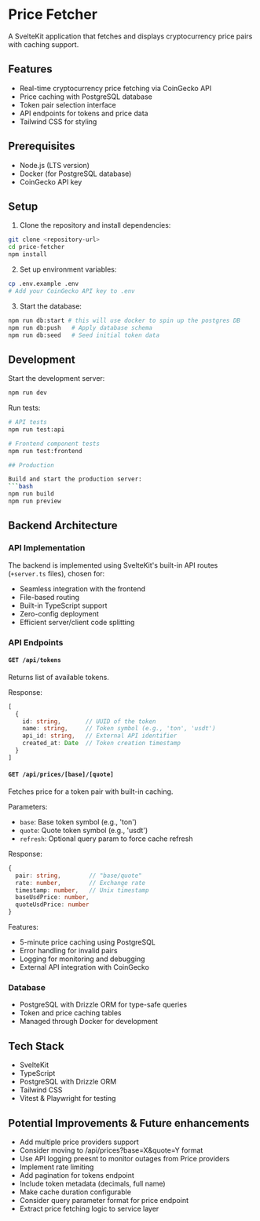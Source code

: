 # Price Fetcher

A SvelteKit application that fetches and displays cryptocurrency price pairs with caching support.

## Features

- Real-time cryptocurrency price fetching via CoinGecko API
- Price caching with PostgreSQL database
- Token pair selection interface
- API endpoints for tokens and price data
- Tailwind CSS for styling

## Prerequisites

- Node.js (LTS version)
- Docker (for PostgreSQL database)
- CoinGecko API key

## Setup

1. Clone the repository and install dependencies:
```bash
git clone <repository-url>
cd price-fetcher
npm install
```

2. Set up environment variables:
```bash
cp .env.example .env
# Add your CoinGecko API key to .env
```

3. Start the database:
```bash
npm run db:start # this will use docker to spin up the postgres DB
npm run db:push   # Apply database schema
npm run db:seed   # Seed initial token data
```

## Development

Start the development server:
```bash
npm run dev
```

Run tests:
```bash
# API tests
npm run test:api

# Frontend component tests
npm run test:frontend

## Production

Build and start the production server:
```bash
npm run build
npm run preview
```

## Backend Architecture

### API Implementation
The backend is implemented using SvelteKit's built-in API routes (`+server.ts` files), chosen for:
- Seamless integration with the frontend
- File-based routing
- Built-in TypeScript support
- Zero-config deployment
- Efficient server/client code splitting

### API Endpoints

#### `GET /api/tokens`
Returns list of available tokens.

Response:
```typescript
[
  {
    id: string,       // UUID of the token
    name: string,     // Token symbol (e.g., 'ton', 'usdt')
    api_id: string,   // External API identifier
    created_at: Date  // Token creation timestamp
  }
]
```

#### `GET /api/prices/[base]/[quote]`
Fetches price for a token pair with built-in caching.

Parameters:
- `base`: Base token symbol (e.g., 'ton')
- `quote`: Quote token symbol (e.g., 'usdt')
- `refresh`: Optional query param to force cache refresh

Response:
```typescript
{
  pair: string,        // "base/quote"
  rate: number,        // Exchange rate
  timestamp: number,   // Unix timestamp
  baseUsdPrice: number,
  quoteUsdPrice: number
}
```

Features:
- 5-minute price caching using PostgreSQL
- Error handling for invalid pairs
- Logging for monitoring and debugging
- External API integration with CoinGecko

### Database
- PostgreSQL with Drizzle ORM for type-safe queries
- Token and price caching tables
- Managed through Docker for development


## Tech Stack

- SvelteKit
- TypeScript
- PostgreSQL with Drizzle ORM
- Tailwind CSS
- Vitest & Playwright for testing

## Potential Improvements & Future enhancements

- Add multiple price providers support
- Consider moving to /api/prices?base=X&quote=Y format
- Use API logging preesnt to monitor outages from Price providers
- Implement rate limiting
- Add pagination for tokens endpoint
- Include token metadata (decimals, full name)
- Make cache duration configurable
- Consider query parameter format for price endpoint
- Extract price fetching logic to service layer
